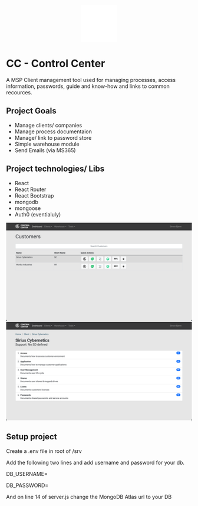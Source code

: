<div align="center">
  <img src="./public/radar.svg" width="100" alt="CC logo" />
</div>

# CC - Control Center
A MSP Client management tool used for managing processes, access information, passwords, guide and know-how and links to common recources.

## Project Goals
* Manage clients/ companies
* Manage process documentaion
* Manage/ link to password store
* Simple warehouse module
* Send Emails (via MS365)


## Project technologies/ Libs
* React
* React Router
* React Bootstrap
* mongodb
* mongoose
* Auth0 (eventialuly)


<img src="./.githubcontent/screenshot_clients.png" width="750" alt="CC preview" />
<img src="./.githubcontent/screenshot_client_details.png" width="750" alt="CC preview" />

## Setup project
Create a .env file in root of /srv

Add the following two lines and add username and password for your db.

DB_USERNAME=

DB_PASSWORD=

And on line 14 of server.js change the MongoDB Atlas url to your DB